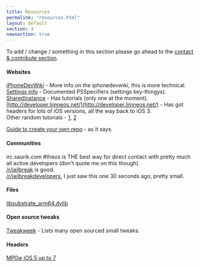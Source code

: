 ```yaml
---
title: Resources
permalink: "resources.html"
layout: default
section: 4
newsection: true
---
```


To add / change / something in this section please go ahead to the [contact & contribute section](Contact-&-contribute.html).

#### Websites

[iPhoneDevWiki](http://iphonedevwiki.net/index.php/Main_Page) - More info on the iphonedevwiki, this is more technical.  
[Settings info](http://iphonedevwiki.net/index.php/Preferences_specifier_plist) - Documented PSSpecifiers (settings key-thingys).  
[SharedInstance](http://sharedinstance.net/) - Has tutorials (only one at the moment).  
[http://developer.limneos.net/](http://developer.limneos.net/) - Has got headers for lots of iOS versions, all the way back to iOS 3.  
Other random tutorials - [1](http://iky1e.tumblr.com/post/9561218739/jailbroken-development-starter-pack), [2](http://brandontreb.com/beginning-jailbroken-ios-development-getting-the-tools)  

[Guide to create your own repo](https://github.com/WinneonSword/tutorial-repository) - as it says.


#### Communities

irc.saurik.com #theos is THE best way for direct contact with pretty much all active developers (don't quote me on this though).  
[/r/jailbreak](http://www.reddit.com/r/jailbreak/) is good.  
[/r/jailbreakdevelopers](http://www.reddit.com/r/jailbreakdevelopers/), I just saw this one 30 seconds ago, pretty small.  

#### Files

[libsubstrate_arm64.dylib](http://cdn.hbang.ws/dl/libsubstrate_arm64.dylib)
 
#### Open source tweaks

[Tweakweek](http://tweakweek.com/) - Lists many open sourced small tweaks.  

#### Headers

[MP0w iOS 5 up to 7](https://github.com/MP0w/iOS-Headers)


